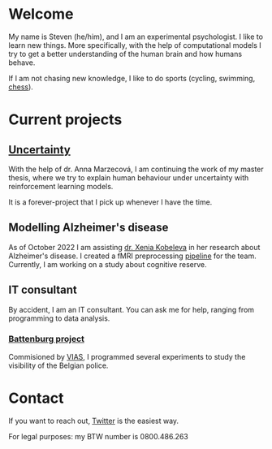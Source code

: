 # Welcome

My name is Steven (he/him), and I am an experimental psychologist.
I like to learn new things. More specifically, with the help of computational
models I try to get a better understanding of the human brain and how humans behave.

If I am not chasing new knowledge, I like to do sports (cycling, swimming, [chess](https://ratings.fide.com/profile/277541)).

# Current projects
## [Uncertainty](https://github.com/StevenGeysen/ScriptsThesisUncertainty)
With the help of dr. Anna Marzecová, I am continuing the work of my master thesis,
where we try to explain human behaviour under uncertainty with reinforcement learning models.

It is a forever-project that I pick up whenever I have the time.

## Modelling Alzheimer's disease
As of October 2022 I am assisting [dr. Xenia Kobeleva](https://xenia-kobeleva.com/) in her research about Alzheimer's disease.
I created a fMRI preprocessing [pipeline](https://indico.hiskp.uni-bonn.de/event/109/contributions/1068/) for the team.
Currently, I am working on a study about cognitive reserve.

## IT consultant
By accident, I am an IT consultant. You can ask me for help, ranging from programming to data analysis.
### [Battenburg project](https://github.com/StevenGeysen/Battenburg_VIAS)
Commisioned by [VIAS](https://www.vias.be/), I programmed several experiments to study the visibility of the Belgian police.

# Contact
If you want to reach out, [Twitter](https://twitter.com/steven_geysen) is the easiest way.

For legal purposes: my BTW number is 0800.486.263



<!--
**StevenGeysen/StevenGeysen** is a ✨ _special_ ✨ repository because its `README.md` (this file) appears on your GitHub profile.

Here are some ideas to get you started:

- 🔭 I’m currently working on ...
- 🌱 I’m currently learning ...
- 👯 I’m looking to collaborate on ...
- 🤔 I’m looking for help with ...
- 💬 Ask me about ...
- 📫 How to reach me: ...
- 😄 Pronouns: ...
- ⚡ Fun fact: ...
-->
